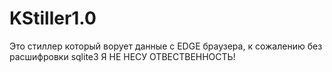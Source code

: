 # KStiller1.0
Это стиллер который ворует данные с EDGE браузера, к сожалению без расшифровки sqlite3
Я НЕ НЕСУ ОТВЕСТВЕННОСТЬ!

